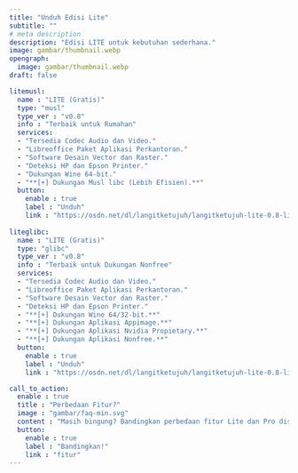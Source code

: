 ```yaml
---
title: "Unduh Edisi Lite"
subtitle: ""
# meta description
description: "Edisi LITE untuk kebutuhan sederhana."
image: gambar/thumbnail.webp
opengraph:
  image: gambar/thumbnail.webp
draft: false

litemusl:
  name : "LITE (Gratis)"
  type: "musl"
  type_ver : "v0.8"
  info : "Terbaik untuk Rumahan"
  services:
  - "Tersedia Codec Audio dan Video."
  - "Libreoffice Paket Aplikasi Perkantoran."
  - "Software Desain Vector dan Raster."
  - "Deteksi HP dan Epson Printer."
  - "Dukungan Wine 64-bit."
  - "**[+] Dukungan Musl libc (Lebih Efisien).**"
  button:
    enable : true
    label : "Unduh"
    link : "https://osdn.net/dl/langitketujuh/langitketujuh-lite-0.8-live-x86_64-musl-5.9.16_1-rm9op19.iso"
    
liteglibc:
  name : "LITE (Gratis)"
  type: "glibc"
  type_ver : "v0.8"
  info : "Terbaik untuk Dukungan Nonfree"
  services:
  - "Tersedia Codec Audio dan Video."
  - "Libreoffice Paket Aplikasi Perkantoran."
  - "Software Desain Vector dan Raster."
  - "Deteksi HP dan Epson Printer."
  - "**[+] Dukungan Wine 64/32-bit.**"
  - "**[+] Dukungan Aplikasi Appimage.**"
  - "**[+] Dukungan Aplikasi Nvidia Propietary.**"
  - "**[+] Dukungan Aplikasi Nonfree.**"
  button:
    enable : true
    label : "Unduh"
    link : "https://osdn.net/dl/langitketujuh/langitketujuh-lite-0.8-live-x86_64-5.9.16_1-z7r374q.iso"

call_to_action:
  enable : true
  title : "Perbedaan Fitur?"
  image : "gambar/faq-min.svg"
  content : "Masih bingung? Bandingkan perbedaan fitur Lite dan Pro disini."
  button:
    enable : true
    label : "Bandingkan!"
    link : "fitur"
---
```

